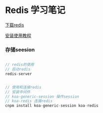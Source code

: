 # Redis 学习笔记

[下载redis](https://github.com/microsoftarchive/redis/releases)

[安装使用教程](https://www.runoob.com/redis/redis-install.html)
### 存储seesion

```  javascript

// redis的使用
// 启动redis
redis-server


// 使用和连接redis
// 安装中间件
// koa-generic-session 操作session
// koa-redis 连接redis
cnpm install koa-generic-session koa-redis


```
